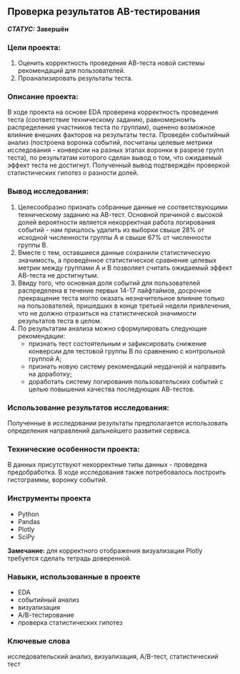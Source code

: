 ## Проверка результатов AB-тестирования


***СТАТУС:*** **Завершён**


### Цели проекта:

1. Оценить корректность проведения АВ-теста новой системы рекомендаций для пользователей.
2. Проанализировать результаты теста.

### Описание проекта:

В ходе проекта на основе EDA проверена корректность проведения теста (соответствие техническому заданию, равномерномть распределения участников теста по группам), оценено возможное влияние внешних факторов на результаты теста. Проведён событийный анализ (построена воронка событий, посчитаны целевые метрики исследования - конверсии на разных этапах воронки в разрезе групп теста), по результатам которого сделан вывод о том, что ожидаемый эффект теста не достигнут. Полученный вывод подтверждён проверкой статистических гипотез о разности долей.


### Вывод исследования:

1. Целесообразно признать собранные данные не соответствующими техническому заданию на АВ-тест. Основной причиной с высокой долей вероятности является некорректная работа логирования событий - нам пришлось удалить из выборки свыше 28% от исходной численности группы А и свыше 67% от численности группы В.
2. Вместе с тем, оставшиеся данные сохранили статистическую значимость, а проведённое статистическое сравнение целевых метрик между группами А и В позволяет считать ожидаемый эффект АВ-теста не достигнутым.
3. Ввиду того, что основная доля событий для пользователей распределена в течение первых 14-17 лайфтаймов, досрочное прекращение теста могло оказать незначительное влияние только на пользователей, пришедших в конце третьей недели привлечения, что не должно отразиться на статистической значимости результатов теста в целом.
4. По результатам анализа можно сформулировать следующие рекомендации:
    - признать тест состоятельным и зафиксировать снижение конверсии для тестовой группы В по сравнению с контрольной группой А;
    - признать новую систему рекомендаций неудачной и направить на доработку;
    - доработать систему логирования пользовательских событий с целью повышения качества последующих АВ-тестов.


### Использование результатов исследования:

Полученные в исследовании результаты предполагается использовать определения направлений дальнейшего развития сервиса.


### Технические особенности проекта:

В данных присутствуют некорректные типы данных - проведена предобработка.
В ходе исследования также потребовалось построить гистограммы, воронку событий.


### Инструменты проекта

- Python
- Pandas
- Plotly
- SciPy

**Замечание:** для корректного отображения визуализации Plotly требуется сделать тетрадь доверенной.


### Навыки, использованные в проекте

- EDA
- событийный анализ
- визуализация
- А/В-тестирование
- проверка статистических гипотез


### Ключевые слова

исследовательский анализ, визуализация, A/B-тест, статистический тест
